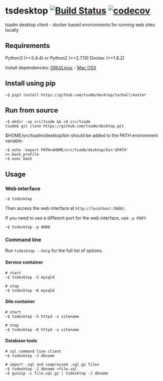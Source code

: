 # tsdesktop [![Build Status](https://travis-ci.org/tsadm/desktop.svg?branch=master)](https://travis-ci.org/tsadm/desktop) [![codecov](https://codecov.io/gh/tsadm/desktop/branch/master/graph/badge.svg)](https://codecov.io/gh/tsadm/desktop)

tsadm desktop client - docker based environments for running web sites locally

## Requirements

Python3 (>=3.4.4) or Python2 (>=2.7.10)
Docker (>=1.8.2)

Install dependencies: [GNU/Linux](docs/linux-deps.md) - [Mac OSX](docs/osx-deps.md)

## Install using pip

    ~$ pip3 install https://github.com/tsadm/desktop/tarball/master

## Run from source

    ~$ mkdir -vp src/tsadm && cd src/tsadm
    tsadm$ git clone https://github.com/tsadm/desktop.git

$HOME/src/tsadm/desktop/bin should be added to the PATH environment variable:

    ~$ echo 'export PATH=$HOME/src/tsadm/desktop/bin:$PATH' >>.bash_profile
    ~$ exec bash

## Usage

### Web interface

    ~$ tsdesktop

Then access the web interface at `http://localhost:3680/`.

If you need to use a different port for the web interface, use `-p PORT`:

    ~$ tsdesktop -p 8080

### Command line

Run `tsdesktop --help` for the full list of options.

#### Service container

    # start
    ~$ tsdesktop -S mysqld

    # stop
    ~$ tsdesktop -K mysqld

#### Site container

    # start
    ~$ tsdesktop -S httpd -s sitename

    # stop
    ~$ tsdesktop -K httpd -s sitename

#### Database tools

    # sql command line client
    ~$ tsdesktop -J dbname

    # import .sql and compressed .sql.gz files
    ~$ tsdesktop -J dbname <file.sql
    ~$ gunzip -c file.sql.gz | tsdesktop -J dbname
